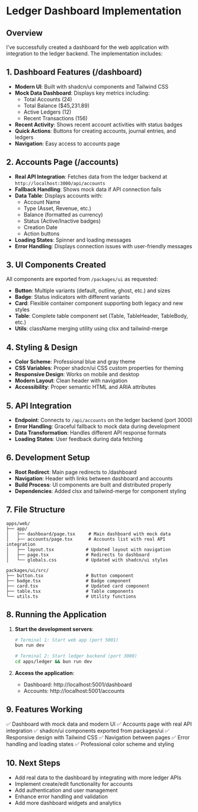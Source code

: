 # Ledger Dashboard Implementation

## Overview
I've successfully created a dashboard for the web application with integration to the ledger backend. The implementation includes:

## 1. Dashboard Features (/dashboard)
- **Modern UI**: Built with shadcn/ui components and Tailwind CSS
- **Mock Data Dashboard**: Displays key metrics including:
  - Total Accounts (24)
  - Total Balance ($45,231.89)
  - Active Ledgers (12)
  - Recent Transactions (156)
- **Recent Activity**: Shows recent account activities with status badges
- **Quick Actions**: Buttons for creating accounts, journal entries, and ledgers
- **Navigation**: Easy access to accounts page

## 2. Accounts Page (/accounts)
- **Real API Integration**: Fetches data from the ledger backend at `http://localhost:3000/api/accounts`
- **Fallback Handling**: Shows mock data if API connection fails
- **Data Table**: Displays accounts with:
  - Account Name
  - Type (Asset, Revenue, etc.)
  - Balance (formatted as currency)
  - Status (Active/Inactive badges)
  - Creation Date
  - Action buttons
- **Loading States**: Spinner and loading messages
- **Error Handling**: Displays connection issues with user-friendly messages

## 3. UI Components Created
All components are exported from `/packages/ui` as requested:

- **Button**: Multiple variants (default, outline, ghost, etc.) and sizes
- **Badge**: Status indicators with different variants
- **Card**: Flexible container component supporting both legacy and new styles
- **Table**: Complete table component set (Table, TableHeader, TableBody, etc.)
- **Utils**: className merging utility using clsx and tailwind-merge

## 4. Styling & Design
- **Color Scheme**: Professional blue and gray theme
- **CSS Variables**: Proper shadcn/ui CSS custom properties for theming
- **Responsive Design**: Works on mobile and desktop
- **Modern Layout**: Clean header with navigation
- **Accessibility**: Proper semantic HTML and ARIA attributes

## 5. API Integration
- **Endpoint**: Connects to `/api/accounts` on the ledger backend (port 3000)
- **Error Handling**: Graceful fallback to mock data during development
- **Data Transformation**: Handles different API response formats
- **Loading States**: User feedback during data fetching

## 6. Development Setup
- **Root Redirect**: Main page redirects to /dashboard
- **Navigation**: Header with links between dashboard and accounts
- **Build Process**: UI components are built and distributed properly
- **Dependencies**: Added clsx and tailwind-merge for component styling

## 7. File Structure
```
apps/web/
├── app/
│   ├── dashboard/page.tsx     # Main dashboard with mock data
│   ├── accounts/page.tsx      # Accounts list with real API integration
│   ├── layout.tsx            # Updated layout with navigation
│   ├── page.tsx              # Redirects to dashboard
│   └── globals.css           # Updated with shadcn/ui styles

packages/ui/src/
├── button.tsx                # Button component
├── badge.tsx                 # Badge component  
├── card.tsx                  # Updated card component
├── table.tsx                 # Table components
└── utils.ts                  # Utility functions
```

## 8. Running the Application

1. **Start the development servers**:
   ```bash
   # Terminal 1: Start web app (port 5001)
   bun run dev
   
   # Terminal 2: Start ledger backend (port 3000)
   cd apps/ledger && bun run dev
   ```

2. **Access the application**:
   - Dashboard: http://localhost:5001/dashboard
   - Accounts: http://localhost:5001/accounts

## 9. Features Working
✅ Dashboard with mock data and modern UI
✅ Accounts page with real API integration
✅ shadcn/ui components exported from packages/ui
✅ Responsive design with Tailwind CSS
✅ Navigation between pages
✅ Error handling and loading states
✅ Professional color scheme and styling

## 10. Next Steps
- Add real data to the dashboard by integrating with more ledger APIs
- Implement create/edit functionality for accounts
- Add authentication and user management
- Enhance error handling and validation
- Add more dashboard widgets and analytics